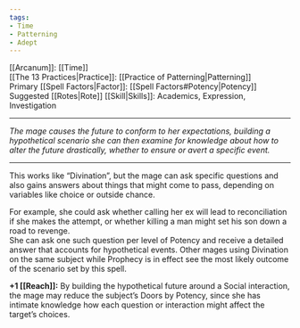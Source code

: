 ```yaml
---
tags:
- Time
- Patterning
- Adept
---
```


[[Arcanum]]: [[Time]]\
[[The 13 Practices|Practice]]: [[Practice of Patterning|Patterning]]\
Primary [[Spell Factors|Factor]]: [[Spell Factors#Potency|Potency]]\
Suggested [[Rotes|Rote]] [[Skill|Skills]]: Academics, Expression, Investigation

---

_The mage causes the future to conform to her expectations, building a hypothetical scenario she can then examine for knowledge about how to alter the future drastically, whether to ensure or avert a specific event._

---

This works like “Divination”, but the mage can ask specific questions and also gains answers about things that might come to pass, depending on variables like choice or outside chance.

For example, she could ask whether calling her ex will lead to reconciliation if she makes the attempt, or whether killing a man might set his son down a road to revenge.\
She can ask one such question per level of Potency and receive a detailed answer that accounts for hypothetical events. Other mages using Divination on the same subject while Prophecy is in effect see the most likely outcome of the scenario set by this spell.

**+1 [[Reach]]:** By building the hypothetical future around a Social interaction, the mage may reduce the subject’s Doors by Potency, since she has intimate knowledge how each question or interaction might affect the target’s choices.